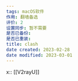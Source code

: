 ```yaml
---
tags: macOS软件
作用: 翻墙备选
评价: 2
设置同步: 暂不需要
是否已备份:
是否已重装:
title: clash
date created: 2023-02-28
date modified: 2023-03-01
---
```


x:: [[V2rayU]]
